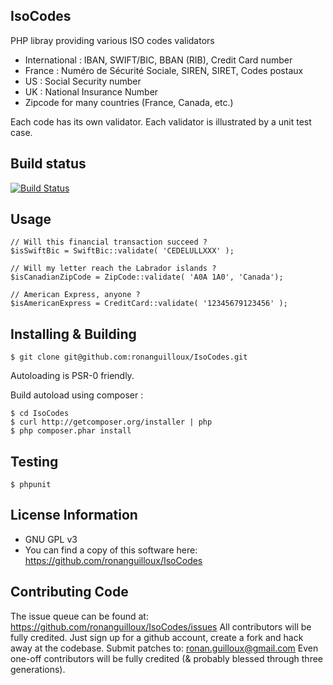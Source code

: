 IsoCodes
--------

PHP libray providing various ISO codes validators

* International : IBAN, SWIFT/BIC, BBAN (RIB), Credit Card number
* France : Numéro de Sécurité Sociale, SIREN, SIRET, Codes postaux
* US : Social Security number
* UK : National Insurance Number
* Zipcode for many countries (France, Canada, etc.)

Each code has its own validator.
Each validator is illustrated by a unit test case.


Build status
------------

[![Build Status](https://secure.travis-ci.org/ronanguilloux/IsoCodes.png?branch=master)](http://travis-ci.org/ronanguilloux/IsoCodes)


Usage
-----

    // Will this financial transaction succeed ?
    $isSwiftBic = SwiftBic::validate( 'CEDELULLXXX' );

    // Will my letter reach the Labrador islands ?
    $isCanadianZipCode = ZipCode::validate( 'A0A 1A0', 'Canada');

    // American Express, anyone ?
    $isAmericanExpress = CreditCard::validate( '12345679123456' );


Installing & Building
---------------------

    $ git clone git@github.com:ronanguilloux/IsoCodes.git

Autoloading is PSR-0 friendly.

Build autoload using composer :

    $ cd IsoCodes
    $ curl http://getcomposer.org/installer | php
    $ php composer.phar install


Testing
-------

    $ phpunit


License Information
-------------------

* GNU GPL v3
* You can find a copy of this software here: https://github.com/ronanguilloux/IsoCodes


Contributing Code
-----------------

The issue queue can be found at: https://github.com/ronanguilloux/IsoCodes/issues
All contributors will be fully credited. Just sign up for a github account, create a fork and hack away at the codebase.
Submit patches to: ronan.guilloux@gmail.com
Even one-off contributors will be fully credited (& probably blessed through three generations).

